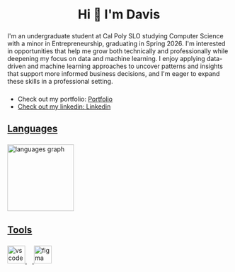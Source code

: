 <h1 align="center">Hi  👋 I'm Davis</h1>

###

<p align="left">I'm an undergraduate student at Cal Poly SLO studying Computer Science with a minor in Entrepreneurship, graduating in Spring 2026. I'm interested in opportunities that help me grow both technically and professionally while deepening my focus on data and machine learning. I enjoy applying data-driven and machine learning approaches to uncover patterns and insights that support more informed business decisions, and I'm eager to expand these skills in a professional setting.</p>

###

<ul>
  <li> Check out my portfolio: <a href="https://davism7.github.io" target="_blank">Portfolio</a</li>
  <li> Check out my linkedin: <a href="https://www.linkedin.com/in/dm-cs/" target="_blank">Linkedin</a</li>
</ul>

###

<h2 align="left">Languages</h2>

###

<div align="left">
  <img src="https://github-readme-stats.vercel.app/api/top-langs?username=davism7&locale=en&hide_title=false&layout=compact&card_width=320&langs_count=5&theme=dracula&hide_border=false&order=2" height="150" alt="languages graph"  />
</div>

###

<h2 align="left">Tools</h2>

###

<div align="left">
  <img src="https://cdn.jsdelivr.net/gh/devicons/devicon/icons/vscode/vscode-original.svg" height="40" alt="vscode logo"  />
  <img width="12" />
  <img src="https://cdn.jsdelivr.net/gh/devicons/devicon/icons/figma/figma-original.svg" height="40" alt="figma logo"  />
</div>

###
